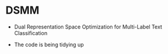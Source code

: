 # DSMM
- Dual Representation Space Optimization for Multi-Label Text Classification

- The code is being tidying up
